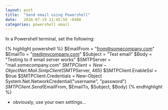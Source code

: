 ```yaml
---
layout: post
title:  "Send email using Powershell"
date:   2016-07-19 11:45:50 -0400
categories: powershell email
---
```


In a Powershell terminal, set the following:

{% highlight powershell %}
$EmailFrom = "from@somecompany.com"
$EmailTo = "me@mycompany.com"
$Subject = "Test email"
$Body = "Testing to if email server works"
$SMTPServer = "mail.somecompany.com"
$SMTPClient = New-Object Net.Mail.SmtpClient($SMTPServer, 465)
$SMTPClient.EnableSsl = $true
$SMTPClient.Credentials = New-Object System.Net.NetworkCredential("username", "password")
$SMTPClient.Send($EmailFrom, $EmailTo, $Subject, $Body)
{% endhighlight %}

* obviously, use your own settings...